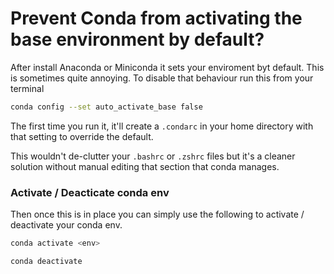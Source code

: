 # Prevent Conda from activating the base environment by default?

After install Anaconda or Miniconda it sets your enviroment byt default. This is
sometimes quite annoying. To disable that behaviour run this from your terminal

```bash
conda config --set auto_activate_base false
```

The first time you run it, it'll create a `.condarc` in your home directory with
that setting to override the default.

This wouldn't de-clutter your `.bashrc` or `.zshrc` files but it's a cleaner
solution without manual editing that section that conda manages.

### Activate / Deacticate conda env

Then once this is in place you can simply use the following to activate /
deactivate your conda env.

```bash
conda activate <env>
```

```bash
conda deactivate
```
